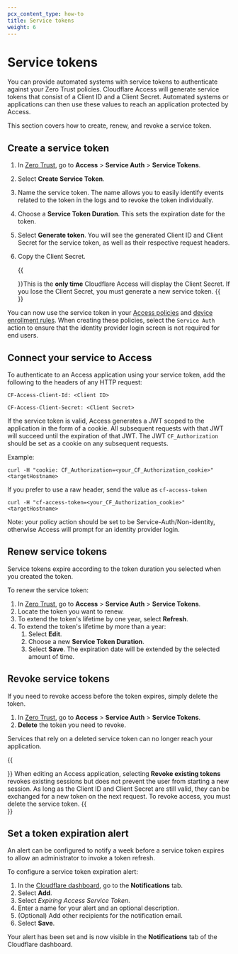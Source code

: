 ```yaml
---
pcx_content_type: how-to
title: Service tokens
weight: 6
---
```


# Service tokens

You can provide automated systems with service tokens to authenticate against your Zero Trust policies. Cloudflare Access will generate service tokens that consist of a Client ID and a Client Secret. Automated systems or applications can then use these values to reach an application protected by Access.

This section covers how to create, renew, and revoke a service token.

## Create a service token

1. In [Zero Trust](https://one.dash.cloudflare.com), go to **Access** > **Service Auth** > **Service Tokens**.

2. Select **Create Service Token**.

3. Name the service token. The name allows you to easily identify events related to the token in the logs and to revoke the token individually.

4. Choose a **Service Token Duration**. This sets the expiration date for the token.

5. Select **Generate token**. You will see the generated Client ID and Client Secret for the service token, as well as their respective request headers.

6. Copy the Client Secret.

   {{<Aside type="warning" header="Important">}}This is the **only time** Cloudflare Access will display the Client Secret. If you lose the Client Secret, you must generate a new service token.
   {{</Aside>}}

You can now use the service token in your [Access policies](/cloudflare-one/policies/access/) and [device enrollment rules](/cloudflare-one/connections/connect-devices/warp/deployment/device-enrollment/). When creating these policies, select the `Service Auth` action to ensure that the identity provider login screen is not required for end users.

## Connect your service to Access

To authenticate to an Access application using your service token, add the following to the headers of any HTTP request:

`CF-Access-Client-Id: <Client ID>`

`CF-Access-Client-Secret: <Client Secret>`

If the service token is valid, Access generates a JWT scoped to the application in the form of a cookie. All subsequent requests with that JWT will succeed until the expiration of that JWT. The JWT `CF_Authorization` should be set as a cookie on any subsequent requests.

Example:

`curl -H "cookie: CF_Authorization=<your_CF_Authorization_cookie>" <targetHostname>`

If you prefer to use a raw header, send the value as `cf-access-token`

`curl -H "cf-access-token=<your_CF_Authorization_cookie>" <targetHostname>`

Note: your policy action should be set to be Service-Auth/Non-identity, otherwise Access will prompt for an identity provider login.

## Renew service tokens

Service tokens expire according to the token duration you selected when you created the token.

To renew the service token:

1. In [Zero Trust](https://one.dash.cloudflare.com), go to **Access** > **Service Auth** > **Service Tokens**.
2. Locate the token you want to renew.
3. To extend the token's lifetime by one year, select **Refresh**.
4. To extend the token's lifetime by more than a year:
   1. Select **Edit**.
   2. Choose a new **Service Token Duration**.
   3. Select **Save**. The expiration date will be extended by the selected amount of time.

## Revoke service tokens

If you need to revoke access before the token expires, simply delete the token.

1. In [Zero Trust](https://one.dash.cloudflare.com), go to **Access** > **Service Auth** > **Service Tokens**.
2. **Delete** the token you need to revoke.

Services that rely on a deleted service token can no longer reach your application.

{{<Aside type="note">}}
When editing an Access application, selecting **Revoke existing tokens** revokes existing sessions but does not prevent the user from starting a new session. As long as the Client ID and Client Secret are still valid, they can be exchanged for a new token on the next request. To revoke access, you must delete the service token.
{{</Aside>}}

## Set a token expiration alert

An alert can be configured to notify a week before a service token expires to allow an administrator to invoke a token refresh.

To configure a service token expiration alert:

1. In the [Cloudflare dashboard](https://dash.cloudflare.com), go to the **Notifications** tab.
2. Select **Add**.
3. Select _Expiring Access Service Token_.
4. Enter a name for your alert and an optional description.
5. (Optional) Add other recipients for the notification email.
6. Select **Save**.

Your alert has been set and is now visible in the **Notifications** tab of the Cloudflare dashboard.
